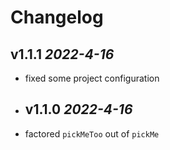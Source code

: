 # Changelog

## v1.1.1 *2022-4-16*
- fixed some project configuration
- ## v1.1.0 *2022-4-16*
- factored `pickMeToo` out of `pickMe`